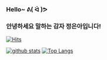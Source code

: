 ### Hello~ ᕕ( ᐛ )ᕗ
### 안녕하세요 말하는 감자 정은아입니다!
[![Hits](https://hits.seeyoufarm.com/api/count/incr/badge.svg?url=https%3A%2F%2Fgithub.com%2FeunaJung01&count_bg=%23FF0000&title_bg=%23555555&icon=&icon_color=%23E7E7E7&title=hits&edge_flat=false)](https://hits.seeyoufarm.com)

<!--
**eunaJung01/eunaJung01** is a ✨ _special_ ✨ repository because its `README.md` (this file) appears on your GitHub profile.


Here are some ideas to get you started:

- 🔭 I’m currently working on ...
- 🌱 I’m currently learning ...
- 👯 I’m looking to collaborate on ...
- 🤔 I’m looking for help with ...
- 💬 Ask me about ...
- 📫 How to reach me: ...
- 😄 Pronouns: ...
- ⚡ Fun fact: ...

<a href="" target="_blank"><img src="https://img.shields.io/badge/Android-3DDC84?style=flat-square&logo=Android&logoColor=white"/></a>
-->

[![github stats](https://github-readme-stats.vercel.app/api?username=eunaJung01&show_icons=true&hide_border=true)](https://github.com/eunaJung01)
[![Top Langs](https://github-readme-stats.vercel.app/api/top-langs/?username=eunaJung01&layout=compact)](https://github.com/eunaJung01)
